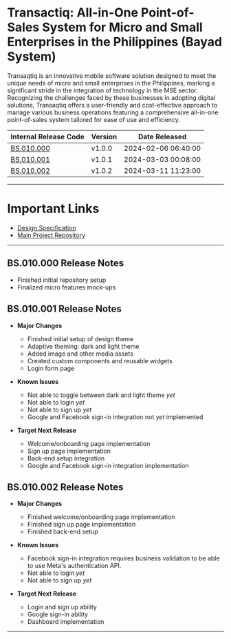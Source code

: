 # Transactiq: All-in-One Point-of-Sales System for Micro and Small Enterprises in the Philippines (Bayad System)

Transaqtiq is an innovative mobile software solution designed to meet the unique needs of micro and small enterprises in the Philippines, marking a significant stride in the integration of technology in the MSE sector. Recognizing the challenges faced by these businesses in adopting digital solutions, Transaqtiq offers a user-friendly and cost-effective approach to manage various business operations featuring a comprehensive all-in-one point-of-sales system tailored for ease of use and efficiency.

| Internal Release Code | Version | Date Released |
|---|---|---|
|[BS.010.000](#bs010000-release-notes)|v1.0.0|2024-02-06 06:40:00|
|[BS.010.001](#bs010001-release-notes)|v1.0.1|2024-03-03 00:08:00|
|[BS.010.002](#bs010002-release-notes)|v1.0.2|2024-03-11 11:23:00|

---

# Important Links
  * [Design Specification](https://github.com/josuafalguera/bayad-system-md)
  * [Main Project Repository](https://github.com/josuafalguera/bayad-system)

---

## BS.010.000 Release Notes
  * Finished initial repository setup
  * Finalized micro features mock-ups

## BS.010.001 Release Notes

* **Major Changes**
  - Finished initial setup of design theme
  - Adaptive theming: dark and light theme 
  - Added image and other media assets
  - Created custom components and reusable widgets
  - Login form page

* **Known Issues**
  - Not able to toggle between dark and light theme *yet*
  - Not able to login *yet*
  - Not able to sign up *yet*
  - Google and Facebook sign-in integration not *yet* implemented

* **Target Next Release**
  - Welcome/onboarding page implementation
  - Sign up page implementation
  - Back-end setup integration
  - Google and Facebook sign-in integration implementation

 ## BS.010.002 Release Notes

 * **Major Changes**
   - Finished welcome/onboarding page implementation
   - Finished sign up page implementation
   - Finished back-end setup

 * **Known Issues**
   - Facebook sign-in integration requires business validation to be able to use Meta's authentication API.
   - Not able to login *yet*
   - Not able to sign up *yet*
  
 * **Target Next Release**
   - Login and sign up ability
   - Google sign-in ability
   - Dashboard implementation

---
